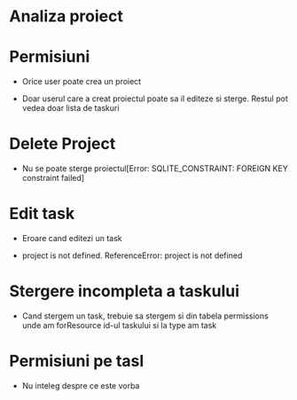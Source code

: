 # Analiza proiect

# Permisiuni

- Orice user poate crea un proiect

- Doar userul care a creat proiectul poate sa il editeze si sterge. Restul pot vedea doar lista de taskuri

# Delete Project

- Nu se poate sterge proiectul[Error: SQLITE_CONSTRAINT: FOREIGN KEY constraint failed]

# Edit task

- Eroare cand editezi un task

- project is not defined. ReferenceError: project is not defined

# Stergere incompleta a taskului

- Cand stergem un task, trebuie sa stergem si din tabela permissions unde am forResource id-ul taskului si la type am task

# Permisiuni pe tasl

- Nu inteleg despre ce este vorba
